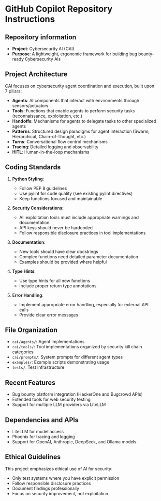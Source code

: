# GitHub Copilot Repository Instructions

## Repository information

- **Project**: Cybersecurity AI (CAI)
- **Purpose**: A lightweight, ergonomic framework for building bug bounty-ready Cybersecurity AIs

## Project Architecture

CAI focuses on cybersecurity agent coordination and execution, built upon 7 pillars:

- **Agents**: AI components that interact with environments through sensors/actuators
- **Tools**: Functions that enable agents to perform security tasks (reconnaissance, exploitation, etc.)
- **Handoffs**: Mechanisms for agents to delegate tasks to other specialized agents
- **Patterns**: Structured design paradigms for agent interaction (Swarm, Hierarchical, Chain-of-Thought, etc.)
- **Turns**: Conversational flow control mechanisms
- **Tracing**: Detailed logging and observability
- **HITL**: Human-in-the-loop mechanisms

## Coding Standards

1. **Python Styling**:
   - Follow PEP 8 guidelines
   - Use pylint for code quality (see existing pylint directives)
   - Keep functions focused and maintainable

2. **Security Considerations**:
   - All exploitation tools must include appropriate warnings and documentation
   - API keys should never be hardcoded
   - Follow responsible disclosure practices in tool implementations

3. **Documentation**:
   - New tools should have clear docstrings
   - Complex functions need detailed parameter documentation
   - Examples should be provided where helpful

4. **Type Hints**:
   - Use type hints for all new functions
   - Include proper return type annotations

5. **Error Handling**:
   - Implement appropriate error handling, especially for external API calls
   - Provide clear error messages

## File Organization

- `cai/agents/`: Agent implementations
- `cai/tools/`: Tool implementations organized by security kill chain categories
- `cai/prompts/`: System prompts for different agent types
- `examples/`: Example scripts demonstrating usage
- `tests/`: Test infrastructure

## Recent Features

- Bug bounty platform integration (HackerOne and Bugcrowd APIs)
- Extended tools for web security testing
- Support for multiple LLM providers via LiteLLM

## Dependencies and APIs

- LiteLLM for model access
- Phoenix for tracing and logging
- Support for OpenAI, Anthropic, DeepSeek, and Ollama models

## Ethical Guidelines

This project emphasizes ethical use of AI for security:

- Only test systems where you have explicit permission
- Follow responsible disclosure practices
- Document findings professionally
- Focus on security improvement, not exploitation
